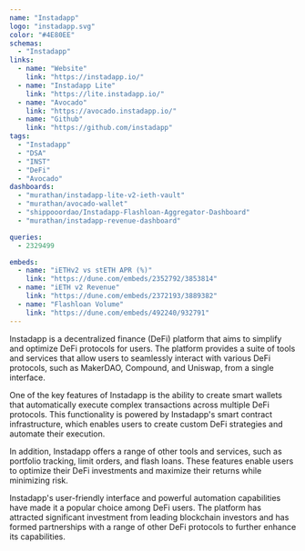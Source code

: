```yaml
---
name: "Instadapp"
logo: "instadapp.svg"
color: "#4E80EE"
schemas:
  - "Instadapp"
links:
  - name: "Website"
    link: "https://instadapp.io/"
  - name: "Instadapp Lite"
    link: "https://lite.instadapp.io/"
  - name: "Avocado"
    link: "https://avocado.instadapp.io/"
  - name: "Github"
    link: "https://github.com/instadapp"
tags:
  - "Instadapp"
  - "DSA"
  - "INST"
  - "DeFi"
  - "Avocado"
dashboards:
  - "murathan/instadapp-lite-v2-ieth-vault"
  - "murathan/avocado-wallet"
  - "shippooordao/Instadapp-Flashloan-Aggregator-Dashboard"
  - "murathan/instadapp-revenue-dashboard"

queries:
  - 2329499

embeds:
  - name: "iETHv2 vs stETH APR (%)"
    link: "https://dune.com/embeds/2352792/3853814"
  - name: "iETH v2 Revenue"
    link: "https://dune.com/embeds/2372193/3889382"
  - name: "Flashloan Volume"
    link: "https://dune.com/embeds/492240/932791"    
---
```


Instadapp is a decentralized finance (DeFi) platform that aims to simplify and optimize DeFi protocols for users. The platform provides a suite of tools and services that allow users to seamlessly interact with various DeFi protocols, such as MakerDAO, Compound, and Uniswap, from a single interface.

One of the key features of Instadapp is the ability to create smart wallets that automatically execute complex transactions across multiple DeFi protocols. This functionality is powered by Instadapp's smart contract infrastructure, which enables users to create custom DeFi strategies and automate their execution.

In addition, Instadapp offers a range of other tools and services, such as portfolio tracking, limit orders, and flash loans. These features enable users to optimize their DeFi investments and maximize their returns while minimizing risk.

Instadapp's user-friendly interface and powerful automation capabilities have made it a popular choice among DeFi users. The platform has attracted significant investment from leading blockchain investors and has formed partnerships with a range of other DeFi protocols to further enhance its capabilities.
